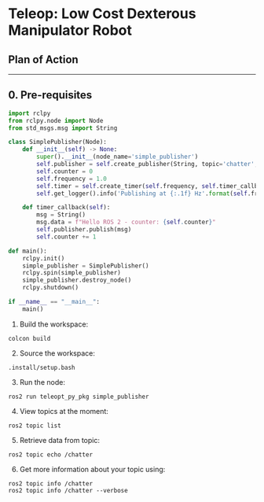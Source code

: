 # Teleop: Low Cost Dexterous Manipulator Robot


## Plan of Action



----------------------------

## 0. Pre-requisites

```python
import rclpy
from rclpy.node import Node
from std_msgs.msg import String

class SimplePublisher(Node):
    def __init__(self) -> None:
        super().__init__(node_name='simple_publisher')
        self.publisher = self.create_publisher(String, topic='chatter', qos_profile=10)
        self.counter = 0
        self.frequency = 1.0
        self.timer = self.create_timer(self.frequency, self.timer_callback)
        self.get_logger().info('Publishing at {:.1f} Hz'.format(self.frequency))

    def timer_callback(self):
        msg = String()
        msg.data = f"Hello ROS 2 - counter: {self.counter}"
        self.publisher.publish(msg)
        self.counter += 1

def main():
    rclpy.init()
    simple_publisher = SimplePublisher()
    rclpy.spin(simple_publisher)
    simple_publisher.destroy_node()
    rclpy.shutdown()

if __name__ == "__main__":
    main()

```


1. Build the workspace:

```shell
colcon build
```

2. Source the workspace:

```shell
.install/setup.bash
```

3. Run the node:

```shell
ros2 run teleopt_py_pkg simple_publisher
```

4. View topics at the moment:

```shell
ros2 topic list
```


5. Retrieve data from topic:

```
ros2 topic echo /chatter
```

6. Get more information about your topic using:

```shell
ros2 topic info /chatter
ros2 topic info /chatter --verbose
```



